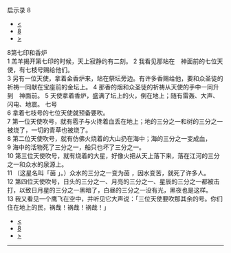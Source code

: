 ﻿





 启示录 8




* [<](bible/REV07.md)
* [8](bible/REV.md)
* [>](bible/REV09.md)



 
8第七印和香炉  
1 羔羊揭开第七印的时候，天上寂静约有二刻。 
2 我看见那站在　神面前的七位天使，有七枝号赐给他们。  
3 另有一位天使，拿着金香炉来，站在祭坛旁边。有许多香赐给他，要和众圣徒的祈祷一同献在宝座前的金坛上。 
4 那香的烟和众圣徒的祈祷从天使的手中一同升到　神面前。 
5 天使拿着香炉，盛满了坛上的火，倒在地上；随有雷轰、大声、闪电、地震。 七号  
6 拿着七枝号的七位天使就预备要吹。  
7 第一位天使吹号，就有雹子与火搀着血丢在地上；地的三分之一和树的三分之一被烧了，一切的青草也被烧了。  
8 第二位天使吹号，就有仿佛火烧着的大山扔在海中；海的三分之一变成血， 
9 海中的活物死了三分之一，船只也坏了三分之一。  
10 第三位天使吹号，就有烧着的大星，好像火把从天上落下来，落在江河的三分之一和众水的泉源上。  
11 （这星名叫「茵 」。）众水的三分之一变为茵 ，因水变苦，就死了许多人。  
12 第四位天使吹号，日头的三分之一、月亮的三分之一、星辰的三分之一都被击打，以致日月星的三分之一黑暗了，白昼的三分之一没有光，黑夜也是这样。  
13 我又看见一个鹰飞在空中，并听见它大声说：「三位天使要吹那其余的号。你们住在地上的民，祸哉！祸哉！祸哉！」 
* [<](bible/REV07.md)
* [8](bible/REV.md)
* [>](bible/REV09.md)





---









